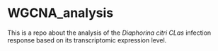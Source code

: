 # WGCNA_analysis
This is a repo about the analysis of the *Diaphorina citri CLas* infection response based on its transcriptomic expression level.
